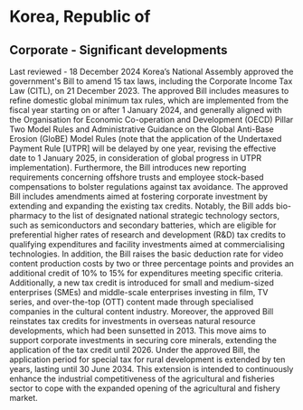 # Korea, Republic of
## Corporate - Significant developments
Last reviewed - 18 December 2024
Korea’s National Assembly approved the government's Bill to amend 15 tax laws, including the Corporate Income Tax Law (CITL), on 21 December 2023. The approved Bill includes measures to refine domestic global minimum tax rules, which are implemented from the fiscal year starting on or after 1 January 2024, and generally aligned with the Organisation for Economic Co-operation and Development (OECD) Pillar Two Model Rules and Administrative Guidance on the Global Anti-Base Erosion (GloBE) Model Rules (note that the application of the Undertaxed Payment Rule [UTPR] will be delayed by one year, revising the effective date to 1 January 2025, in consideration of global progress in UTPR implementation). Furthermore, the Bill introduces new reporting requirements concerning offshore trusts and employee stock-based compensations to bolster regulations against tax avoidance.
The approved Bill includes amendments aimed at fostering corporate investment by extending and expanding the existing tax credits. Notably, the Bill adds bio-pharmacy to the list of designated national strategic technology sectors, such as semiconductors and secondary batteries, which are eligible for preferential higher rates of research and development (R&D) tax credits to qualifying expenditures and facility investments aimed at commercialising technologies. In addition, the Bill raises the basic deduction rate for video content production costs by two or three percentage points and provides an additional credit of 10% to 15% for expenditures meeting specific criteria. Additionally, a new tax credit is introduced for small and medium-sized enterprises (SMEs) and middle-scale enterprises investing in film, TV series, and over-the-top (OTT) content made through specialised companies in the cultural content industry. Moreover, the approved Bill reinstates tax credits for investments in overseas natural resource developments, which had been sunsetted in 2013. This move aims to support corporate investments in securing core minerals, extending the application of the tax credit until 2026.
Under the approved Bill, the application period for special tax for rural development is extended by ten years, lasting until 30 June 2034. This extension is intended to continuously enhance the industrial competitiveness of the agricultural and fisheries sector to cope with the expanded opening of the agricultural and fishery market.
